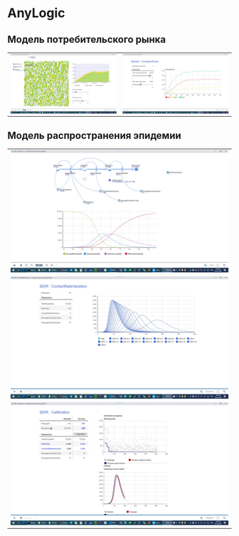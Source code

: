 # AnyLogic

## Модель потребительского рынка

<table>
    <tr>
        <td><img src="images/Market/1.jpg" alt="example1"></td>
        <td><img src="images/Market/2.jpg" alt="example2"></td>
    </tr>
</table>

## Модель распространения эпидемии

<table>
    <tr>
        <td><img src="images/SEIR/1.jpg" alt="example1"></td>
    </tr>
    <tr>
        <td><img src="images/SEIR/2.jpg" alt="example2"></td>
    </tr>
    <tr>
        <td><img src="images/SEIR/3.jpg" alt="example3"></td>
    </tr>
</table>